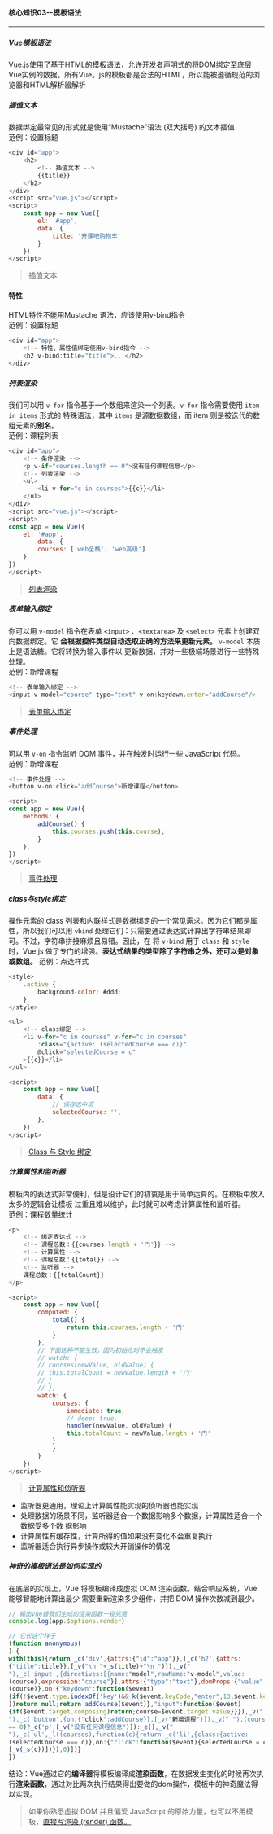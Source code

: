 <!--
 * @Author: your name
 * @Date: 2020-11-30 14:24:41
 * @LastEditTime: 2020-11-30 16:53:41
 * @LastEditors: Please set LastEditors
 * @Description: In User Settings Edit
 * @FilePath: \kVue\第03节模板语法实践购物车\README.md
-->
#### 核心知识03--模板语法
---

##### Vue模板语法
Vue.js使用了基于HTML的[模板语法](https://cn.vuejs.org/v2/guide/syntax.html)，允许开发者声明式的将DOM绑定至底层Vue实例的数据。所有Vue。js的模板都是合法的HTML，所以能被遵循规范的浏览器和HTML解析器解析

##### 插值文本
数据绑定最常见的形式就是使用“Mustache”语法 (双大括号) 的文本插值  
范例：设置标题
```javascript
<div id="app">
    <h2>
        <!-- 插值文本 -->
        {{title}}
    </h2>
</div>
<script src="vue.js"></script>
<script>
    const app = new Vue({
        el: '#app',
        data: {
            title: '开课吧购物车'
        }
    })
</script>
```

> 插值文本
#### 特性
HTML特性不能用Mustache 语法，应该使用v-bind指令  
范例：设置标题
```javascript
<div id="app">
    <!-- 特性、属性值绑定使用v-bind指令 -->
    <h2 v-bind:title="title">...</h2>
</div>
```

##### 列表渲染
我们可以用 `v-for` 指令基于一个数组来渲染一个列表。`v-for` 指令需要使用 `item in items` 形式的
特殊语法，其中 `items` 是源数据数组，而 item 则是被迭代的数组元素的**别名**。  
范例：课程列表
```javascript
<div id="app">
    <!-- 条件渲染 -->
    <p v-if="courses.length == 0">没有任何课程信息</p>
    <!-- 列表渲染 -->
    <ul>
        <li v-for="c in courses">{{c}}</li>
    </ul>
</div>
<script src="vue.js"></script>
<script>
const app = new Vue({
    el: '#app',
        data: {
        courses: ['web全栈', 'web高级']
    }
})
</script>
```
> [列表渲染](https://cn.vuejs.org/v2/guide/list.html)

##### 表单输入绑定
你可以用 `v-model` 指令在表单 `<input>` 、`<textarea>` 及 `<select>` 元素上创建双向数据绑定。它
**会根据控件类型自动选取正确的方法来更新元素。** `v-model` 本质上是语法糖。它将转换为输入事件以
更新数据，并对一些极端场景进行一些特殊处理。  
范例：新增课程
```javascript
<!-- 表单输入绑定 -->
<input v-model="course" type="text" v-on:keydown.enter="addCourse"/>
```
> [表单输入绑定](https://cn.vuejs.org/v2/guide/forms.html)

##### 事件处理
可以用 `v-on` 指令监听 DOM 事件，并在触发时运行一些 JavaScript 代码。  
范例：新增课程
```javascript
<!-- 事件处理 -->
<button v-on:click="addCourse">新增课程</button>

<script>
const app = new Vue({
    methods: {
        addCourse() {
            this.courses.push(this.course);
        }
    },
})
</script>
```
> [事件处理](https://cn.vuejs.org/v2/guide/events.html)

##### class与style绑定
操作元素的 class 列表和内联样式是数据绑定的一个常见需求。因为它们都是属性，所以我们可以用 `vbind`
处理它们：只需要通过表达式计算出字符串结果即可。不过，字符串拼接麻烦且易错。因此，在
将 `v-bind` 用于 `class` 和 `style` 时，Vue.js 做了专门的增强。**表达式结果的类型除了字符串之外，还可以是对象或数组。**
范例：点选样式
```javascript
<style>
    .active {
        background-color: #ddd;
    }
</style>

<ul>
    <!-- class绑定 -->
    <li v-for="c in courses" v-for="c in courses" 
        :class="{active: (selectedCourse === c)}"
        @click="selectedCourse = c"
    >{{c}}</li>
</ul>

<script>
    const app = new Vue({
        data: {
            // 保存选中项
            selectedCourse: '',
        },
    })
</script>
```
> [Class 与 Style 绑定](https://cn.vuejs.org/v2/guide/class-and-style.html)

##### 计算属性和监听器
模板内的表达式非常便利，但是设计它们的初衷是用于简单运算的。在模板中放入太多的逻辑会让模板
过重且难以维护，此时就可以考虑计算属性和监听器。  
范例：课程数量统计

```javascript
<p>
    <!-- 绑定表达式 -->
    <!-- 课程总数：{{courses.length + '门'}} -->
    <!-- 计算属性 -->
    <!-- 课程总数：{{total}} -->
    <!-- 监听器 -->
    课程总数：{{totalCount}}
</p>

<script>
    const app = new Vue({
        computed: {
            total() {
                return this.courses.length + '门'
            }
        },
        // 下面这种不能生效，因为初始化时不会触发
        // watch: {
        // courses(newValue, oldValue) {
        // this.totalCount = newValue.length + '门'
        // }
        // },
        watch: {
            courses: {
                immediate: true,
                // deep: true,
                handler(newValue, oldValue) {
                this.totalCount = newValue.length + '门'
            }
            }
        }
    })
</script>
```  

> [计算属性和侦听器](https://cn.vuejs.org/v2/guide/computed.html)
- 监听器更通用，理论上计算属性能实现的侦听器也能实现
- 处理数据的场景不同，监听器适合一个数据影响多个数据，计算属性适合一个数据受多个数
据影响
- 计算属性有缓存性，计算所得的值如果没有变化不会重复执行
- 监听器适合执行异步操作或较大开销操作的情况

##### 神奇的模板语法是如何实现的
在底层的实现上，Vue 将模板编译成虚拟 DOM 渲染函数。结合响应系统，Vue 能够智能地计算出最少
需要重新渲染多少组件，并把 DOM 操作次数减到最少。

```javascript
// 输出vue替我们生成的渲染函数一窥究竟
console.log(app.$options.render)
```

```javascript
// 它长这个样子
(function anonymous(
) {
with(this){return _c('div',{attrs:{"id":"app"}},[_c('h2',{attrs:
{"title":title}},[_v("\n "+_s(title)+"\n ")]),_v("
"),_c('input',{directives:[{name:"model",rawName:"v-model",value:
(course),expression:"course"}],attrs:{"type":"text"},domProps:{"value":
(course)},on:{"keydown":function($event)
{if(!$event.type.indexOf('key')&&_k($event.keyCode,"enter",13,$event.key,"Enter"
))return null;return addCourse($event)},"input":function($event)
{if($event.target.composing)return;course=$event.target.value}}}),_v("
"),_c('button',{on:{"click":addCourse}},[_v("新增课程")]),_v(" "),(courses.length
== 0)?_c('p',[_v("没有任何课程信息")]):_e(),_v("
"),_c('ul',_l((courses),function(c){return _c('li',{class:{active:
(selectedCourse === c)},on:{"click":function($event){selectedCourse = c}}},
[_v(_s(c))])}),0)])}
})
```

结论：Vue通过它的**编译器**将模板编译成**渲染函数**，在数据发生变化的时候再次执行**渲染函数**，通过对比两次执行结果得出要做的dom操作，模板中的神奇魔法得以实现。
> 如果你熟悉虚拟 DOM 并且偏爱 JavaScript 的原始力量，也可以不用模板，[直接写渲染 (render)
函数。](https://cn.vuejs.org/v2/guide/render-function.html)